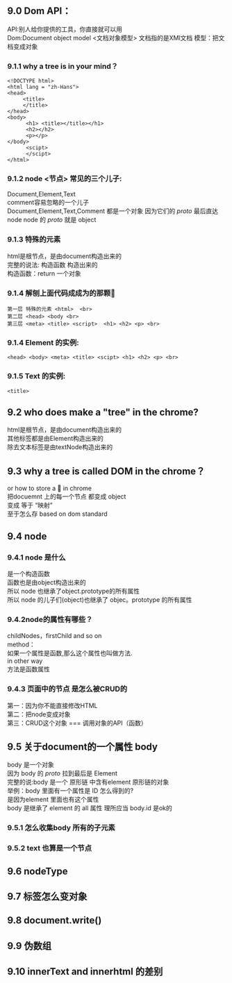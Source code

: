 ## 9.0 Dom API：<br>
API:别人给你提供的工具，你直接就可以用<br>
Dom:Document object model <文档对象模型>  文档指的是XMl文档 模型：把文档变成对象<br>

### 9.1.1 why a tree is in your  mind？<br>
``` 
<!DOCTYPE html>
<html lang = "zh-Hans">
<head>
     <title>
     </title>
</head>
<body> 
      <h1> <title></title></h1>
      <h2></h2>
      <p></p>
</body>
      <scipt>
      </scipt>
</html>

``` 
### 9.1.2 node <节点> 常见的三个儿子:<br>
Document,Element,Text<br>
comment容易忽略的一个儿子<br>
Document,Element,Text,Comment 都是一个对象  因为它们的 _proto_ 最后直达node node 的 _proto_  就是 object <br> 

### 9.1.3 特殊的元素<br>
html是根节点，是由document构造出来的<br>
完整的说法: 构造函数 构造出来的<br>
构造函数：return 一个对象 <br> 


### 9.1.4 解刨上面代码成成为的那颗🌲<br>
```
第一层 特殊的元素 <html>  <br>
第二层 <head> <body <br>
第三层 <meta> <title> <script>  <h1> <h2> <p> <br>
 ```    
 
### 9.1.4 Element 的实例:<br>
``` 
<head> <body> <meta> <title> <scipt> <h1> <h2> <p> <br> 
 ```    
### 9.1.5 Text 的实例:<br> 

``` 
<title> 
```      

## 9.2 who does make a "tree" in  the chrome?<br>
html是根节点，是由document构造出来的<br>
其他标签都是由Element构造出来的<br>
除去文本标签是由textNode构造出来的<br>


## 9.3 why a tree  is called  DOM in the chrome？<br>
or how to store a 🌲 in chrome<br>
把docuemnt 上的每一个节点 都变成 object <br>
变成  等于  “映射”<br>
至于怎么存 based on dom standard<br> 


## 9.4 node <br>
### 9.4.1 node 是什么<br>
是一个构造函数<br>
函数也是由object构造出来的<br>
所以 node 也继承了object.prototype的所有属性<br>
所以 node 的儿子们(object)也继承了 objec。prototype 的所有属性<br>

### 9.4.2node的属性有哪些？<br>
childNodes，firstChild and so on <br>
method： <br>
如果一个属性是函数,那么这个属性也叫做方法.<br>
in other way<br>
方法是函数属性<br>


### 9.4.3 页面中的节点<node> 是怎么被CRUD的<br>
第一：因为你不能直接修改HTML<br>
第二：把node变成对象<br>
第三：CRUD这个对象 === 调用对象的API（函数）<br>
  
     
## 9.5 关于document的一个属性 body
body 是一个对象 <br>
因为 body 的 _proto_ 拉到最后是 Element <br>
完整的说:body 是一个  原形链 中含有element 原形链的对象<br>
举例：body 里面有一个属性是 ID 怎么得到的?<br>
是因为element 里面也有这个属性<br> 
body 是继承了 element 的 all 属性 理所应当 body.id 是ok的<br>


### 9.5.1 怎么收集body 所有的子元素<br>



### 9.5.2 text 也算是一个节点<br>


## 9.6 nodeType <br>


## 9.7 标签怎么变对象<br>


## 9.8 document.write()


## 9.9 伪数组<br>


## 9.10 innerText and innerhtml 的差别<br>




     
